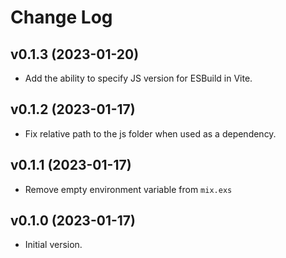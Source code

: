 # Change Log

## v0.1.3 (2023-01-20)
- Add the ability to specify JS version for ESBuild in Vite.

## v0.1.2 (2023-01-17)
- Fix relative path to the js folder when used as a dependency.

## v0.1.1 (2023-01-17)
- Remove empty environment variable from `mix.exs`

## v0.1.0 (2023-01-17)
- Initial version.